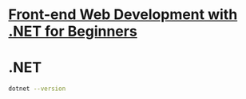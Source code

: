 # [Front-end Web Development with .NET for Beginners](https://www.youtube.com/playlist?list=PLdo4fOcmZ0oXNZX1Q8rB-5xgTSKR8qA5k)

# .NET

```bash
dotnet --version
```
